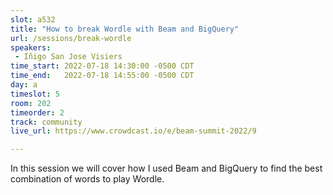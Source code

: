 ```yaml
---
slot: a532
title: "How to break Wordle with Beam and BigQuery"
url: /sessions/break-wordle
speakers:
 - Iñigo San Jose Visiers
time_start: 2022-07-18 14:30:00 -0500 CDT
time_end:   2022-07-18 14:55:00 -0500 CDT
day: a
timeslot: 5
room: 202
timeorder: 2
track: community
live_url: https://www.crowdcast.io/e/beam-summit-2022/9

---
```


In this session we will cover how I used Beam and BigQuery to find the best combination of words to play Wordle.